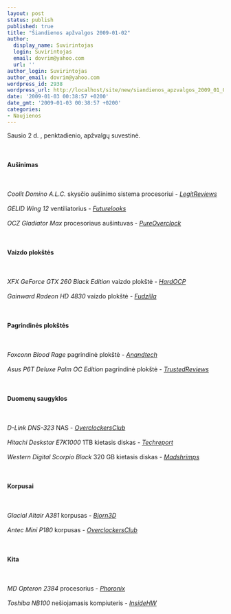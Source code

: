 ```yaml
---
layout: post
status: publish
published: true
title: "Šiandienos apžvalgos 2009-01-02"
author:
  display_name: Suvirintojas
  login: Suvirintojas
  email: dovrim@yahoo.com
  url: ''
author_login: Suvirintojas
author_email: dovrim@yahoo.com
wordpress_id: 2938
wordpress_url: http://localhost/site/new/siandienos_apzvalgos_2009_01_02/
date: '2009-01-03 00:38:57 +0200'
date_gmt: '2009-01-03 00:38:57 +0200'
categories:
- Naujienos
---
```

<p>Sausio 2 d. , penktadienio, apžvalgų suvestinė.<br />
<br><br />
<br><b>Aušinimas</b><br />
<br><br />
<br><i>Coolit Domino A.L.C.</i> skysčio aušinimo sistema procesoriui - <i><a class="ns" href="http://www.legitreviews.com/article/854/1/">LegitReviews</a></i><br />
<br><i>GELID Wing 12</i> ventiliatorius - <i><a class="ns" href="http://www.futurelooks.com/gelid-wing-12-gamer-120mm-case-fan-review/">Futurelooks</a></i><br />
<br><i>OCZ Gladiator Max</i> procesoriaus aušintuvas - <i><a class="ns" href="http://www.pureoverclock.com/article690.html">PureOverclock</a></i><br />
<br><br />
<br><b>Vaizdo plokštės</b><br />
<br><br />
<br><i>XFX GeForce GTX 260 Black Edition</i> vaizdo plokštė - <i><a class="ns" href="http://enthusiast.hardocp.com/article.html?art=MTU5NSwxLCxoZW50aHVzaWFzdA==">HardOCP</a></i><br />
<br><i>Gainward Radeon HD 4830</i> vaizdo plokštė - <i><a class="ns" href="http://www.fudzilla.com/index.php?option=com_content&task=view&id=11195&Itemid=1">Fudzilla</a></i><br />
<br><br />
<br><b>Pagrindinės plokštės</b><br />
<br><br />
<br><i>Foxconn Blood Rage</i> pagrindinė plokštė - <i><a class="ns" href="http://www.anandtech.com/mb/showdoc.aspx?i=3489">Anandtech</a></i><br />
<br><i>Asus P6T Deluxe Palm OC Edition</i> pagrindinė plokštė - <i><a class="ns" href="http://www.trustedreviews.com/motherboards/review/2009/01/02/Asus-P6T-Deluxe-Palm-OC-Edition/p1">TrustedReviews</a></i><br />
<br><br />
<br><b>Duomenų saugyklos</b><br />
<br><br />
<br><i>D-Link DNS-323</i> NAS - <i><a class="ns" href="http://www.overclockersclub.com/reviews/dlink_dns323/">OverclockersClub</a></i><br />
<br><i>Hitachi Deskstar E7K1000</i> 1TB kietasis diskas - <i><a class="ns" href="http://www.techreport.com/articles.x/16130">Techreport</a></i><br />
<br><i>Western Digital Scorpio Black</i> 320 GB kietasis diskas - <i><a class="ns" href="http://www.madshrimps.be/?action=getarticle&articID=896">Madshrimps</a></i><br />
<br><br />
<br><b>Korpusai</b><br />
<br><br />
<br><i>Glacial Altair A381</i> korpusas - <i><a class="ns" href="http://www.bjorn3d.com/read.php?cID=1438">Bjorn3D</a></i><br />
<br><i>Antec Mini P180</i> korpusas - <i><a class="ns" href="http://www.overclockers.ru/lab/31553.shtml">OverclockersClub</a></i><br />
<br><br />
<br><b>Kita</b><br />
<br><br />
<br><i>MD Opteron 2384</i> procesorius - <i><a class="ns" href="http://www.phoronix.com/scan.php?page=article&item=amd_shanghai_linux&num=1">Phoronix</a></i><br />
<br><i>Toshiba NB100</i> nešiojamasis kompiuteris - <i><a class="ns" href="http://www.insidehw.com/Reviews/Notebooks/Toshiba-NB100.html">InsideHW</a></i><br />
<br><br />
<br><br />
<br></p>
